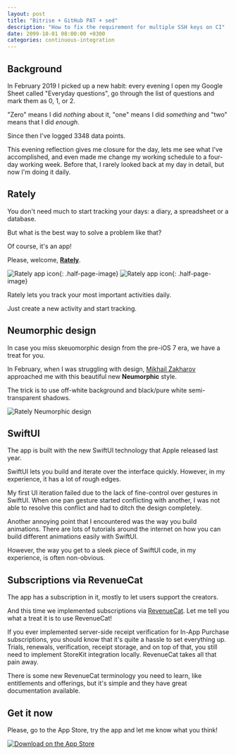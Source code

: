 ```yaml
---
layout: post
title: "Bitrise + GitHub PAT + sed"
description: "How to fix the requirement for multiple SSH keys on CI"
date: 2099-10-01 08:00:00 +0300
categories: continuous-integration
---
```


## Background

In February 2019 I picked up a new habit: every evening I open my Google Sheet called "Everyday questions", go through the list of questions and mark them as 0, 1, or 2.

"Zero" means I did _nothing_ about it, "one" means I did _something_ and "two" means that I did _enough_.

Since then I've logged 3348 data points.

This evening reflection gives me closure for the day, lets me see what I've accomplished, and even made me change my working schedule to a four-day working week. Before that, I rarely looked back at my day in detail, but now I'm doing it daily.

## Rately

You don't need much to start tracking your days: a diary, a spreadsheet or a database.

But what is the best way to solve a problem like that?

Of course, it's an app!

Please, welcome, [**Rately**](https://rately.cc).

![Rately app icon]({{site.baseurl}}/assets/2020-05-11-rately-splash-screen.png){: .half-page-image} ![Rately app icon]({{site.baseurl}}/assets/2020-05-11-rately-screenshot.png){: .half-page-image}

Rately lets you track your most important activities daily.

Just create a new activity and start tracking.

## Neumorphic design

In case you miss skeuomorphic design from the pre-iOS 7 era, we have a treat for you.

In February, when I was struggling with design, [Mikhail Zakharov](https://www.producthunt.com/@mike_z3) approached me with this beautiful new **Neumorphic** style.

The trick is to use off-white background and black/pure white semi-transparent shadows.

![Rately Neumorphic design]({{site.baseurl}}/assets/2020-05-11-rately-neumorphism.png)

## SwiftUI

The app is built with the new SwiftUI technology that Apple released last year.

SwiftUI lets you build and iterate over the interface quickly. However, in my experience, it has a lot of rough edges.

My first UI iteration failed due to the lack of fine-control over gestures in SwiftUI. When one pan gesture started conflicting with another, I was not able to resolve this conflict and had to ditch the design completely.

Another annoying point that I encountered was the way you build animations.
There are lots of tutorials around the internet on how you can build different animations easily with SwiftUI.

However, the way you get to a sleek piece of SwiftUI code, in my experience, is often non-obvious.

## Subscriptions via RevenueCat

The app has a subscription in it, mostly to let users support the creators.

And this time we implemented subscriptions via [RevenueCat](https://www.revenuecat.com). Let me tell you what a treat it is to use RevenueCat!

If you ever implemented server-side receipt verification for In-App Purchase subscriptions, you should know that it's quite a hassle to set everything up. Trials, renewals, verification, receipt storage, and on top of that, you still need to implement StoreKit integration locally. RevenueCat takes all that pain away.

There is some new RevenueCat terminology you need to learn, like entitlements and offerings, but it's simple and they have great documentation available.

## Get it now

Please, go to the App Store, try the app and let me know what you think!

[![Download on the App Store]({{site.baseurl}}/assets/Download_on_the_App_Store_Badge.svg)](https://apps.apple.com/app/id1510322095)
